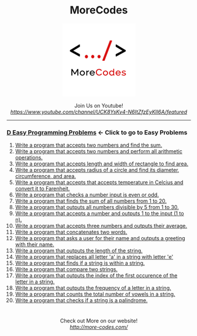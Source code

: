 <h1 align="center">MoreCodes</h1>
<p align="center"> 
  <img src="/morecodescir.png"/>
</p>

<p align="center">
Join Us on Youtube! <br/>
<i><u>https://www.youtube.com/channel/UCK8YsKv4-N6ItZfzEyKlI6A/featured</u></i>
</p>

- - - -
### [D Easy Programming Problems](../Easy%20Problems/) <- Click to go to Easy Problems

1. <a href="https://github.com/ArjunAranetaCodes/MoreCodes-Dlang/blob/master/Easy%20Problems/problem1.d" target="_blank">Write a program that accepts two numbers and find the sum.</a>
2. <a href="https://github.com/ArjunAranetaCodes/MoreCodes-Dlang/blob/master/Easy%20Problems/problem2.d" target="_blank">Write a program that accepts two numbers and perform all arithmetic operations.</a>
3. <a href="https://github.com/ArjunAranetaCodes/MoreCodes-Dlang/blob/master/Easy%20Problems/problem3.d" target="_blank">Write a program that accepts length and width of rectangle to find area.</a>
4. <a href="https://github.com/ArjunAranetaCodes/MoreCodes-Dlang/blob/master/Easy%20Problems/problem4.d" target="_blank">Write a program that accepts radius of a circle and find its diameter, circumference, and area.</a>
5. <a href="https://github.com/ArjunAranetaCodes/MoreCodes-Dlang/blob/master/Easy%20Problems/problem5.d" target="_blank">Write a program that accepts that accepts temperature in Celcius and convert it to Farenheit.</a>
6. <a href="https://github.com/ArjunAranetaCodes/MoreCodes-Dlang/blob/master/Easy%20Problems/problem6.d" target="_blank">Write a program that checks a number input is even or odd.</a>
7. <a href="https://github.com/ArjunAranetaCodes/MoreCodes-Dlang/blob/master/Easy%20Problems/problem7.d" target="_blank">Write a program that finds the sum of all numbers from 1 to 20.</a>
8. <a href="https://github.com/ArjunAranetaCodes/MoreCodes-Dlang/blob/master/Easy%20Problems/problem8.d" target="_blank">Write a program that outputs all numbers divisible by 5 from 1 to 30.</a>
9. <a href="https://github.com/ArjunAranetaCodes/MoreCodes-Dlang/blob/master/Easy%20Problems/problem9.d" target="_blank">Write a program that accepts a number and outputs 1 to the input (1 to n).</a>
10. <a href="https://github.com/ArjunAranetaCodes/MoreCodes-Dlang/blob/master/Easy%20Problems/problem10.d" target="_blank">Write a program that accepts three numbers and outputs their average.</a>
11. <a href="https://github.com/ArjunAranetaCodes/MoreCodes-Dlang/blob/master/Easy%20Problems/problem11.d" target="_blank">Write a program that concatenates two words.</a>
12. <a href="https://github.com/ArjunAranetaCodes/MoreCodes-Dlang/blob/master/Easy%20Problems/problem12.d" target="_blank">Write a program that asks a user for their name and outputs a greeting with their name.</a>
13. <a href="https://github.com/ArjunAranetaCodes/MoreCodes-Dlang/blob/master/Easy%20Problems/problem13.d" target="_blank">Write a program that outputs the length of the string.</a>
14. <a href="https://github.com/ArjunAranetaCodes/MoreCodes-Dlang/blob/master/Easy%20Problems/problem14.d" target="_blank">Write a program that replaces all letter 'a' in a string with letter 'e'</a>
15. <a href="https://github.com/ArjunAranetaCodes/MoreCodes-Dlang/blob/master/Easy%20Problems/problem15.d" target="_blank">Write a program that finds if a string is within a string.</a>
16. <a href="https://github.com/ArjunAranetaCodes/MoreCodes-Dlang/blob/master/Easy%20Problems/problem16.d" target="_blank">Write a program that compare two strings.</a>
17. <a href="https://github.com/ArjunAranetaCodes/MoreCodes-Dlang/blob/master/Easy%20Problems/problem17.d" target="_blank">Write a program that outputs the index of the first occurence of the letter in a string.</a>
18. <a href="https://github.com/ArjunAranetaCodes/MoreCodes-Dlang/blob/master/Easy%20Problems/problem18.d" target="_blank">Write a program that outputs the frequency of a letter in a string.</a>
19. <a href="https://github.com/ArjunAranetaCodes/MoreCodes-Dlang/blob/master/Easy%20Problems/problem19.d" target="_blank">Write a program that counts the total number of vowels in a string.</a>
20. <a href="https://github.com/ArjunAranetaCodes/MoreCodes-Dlang/blob/master/Easy%20Problems/problem20.d" target="_blank">Write a program that checks if a string is a palindrome.</a>

#

<p align="center">
Check out More on our website! <br/>
<i><u>http://more-codes.com/</u></i>
</p>
